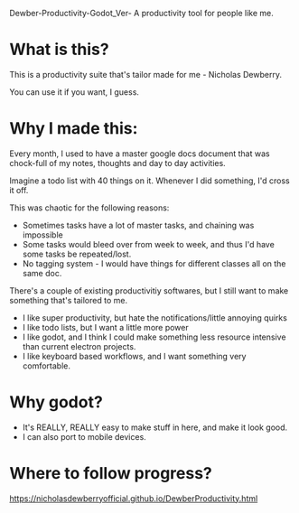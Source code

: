 Dewber-Productivity-Godot_Ver-
A productivity tool for people like me.

# What is this?
This is a productivity suite that's tailor made for me - Nicholas Dewberry. 

You can use it if you want, I guess.

# Why I made this:
Every month, I used to have a master google docs document that was chock-full of my notes, thoughts and day to day activities. 

Imagine a todo list with 40 things on it. Whenever I did something, I'd cross it off. 

This was chaotic for the following reasons:
- Sometimes tasks have a lot of master tasks, and chaining was impossible
- Some tasks would bleed over from week to week, and thus I'd have some tasks be repeated/lost.
- No tagging system - I would have things for different classes all on the same doc.


There's a couple of existing productivitiy softwares, but I still want to make something that's tailored to me.

- I like super productivity, but hate the notifications/little annoying quirks
- I like todo lists, but I want a little more power
- I like godot, and I think I could make something less resource intensive than current electron projects.
- I like keyboard based workflows, and I want something very comfortable.


# Why godot?
- It's REALLY, REALLY easy to make stuff in here, and make it look good.
- I can also port to mobile devices. 

# Where to follow progress?

https://nicholasdewberryofficial.github.io/DewberProductivity.html
